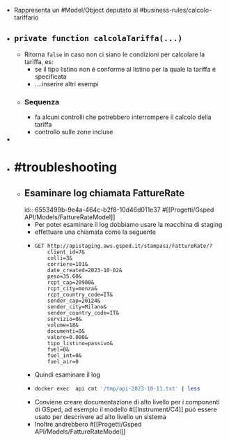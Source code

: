 - Rappresenta un #Model/Object deputato al #business-rules/calcolo-tariffario
- ## `private function calcolaTariffa(...)`
	- Ritorna `false` in caso non ci siano le condizioni per calcolare la tariffa, es:
		- se il tipo listino non é conforme al listino per la quale la tariffa é specificata
		- ....inserire altri esempi
	- ### Sequenza
		- fa alcuni controlli che potrebbero interrompere il calcolo della tariffa
		- controllo sulle zone incluse
-
- # #troubleshooting
	- ## Esaminare log chiamata FattureRate 
	  id:: 6553499b-9e4a-464c-b2f8-10d46d011e37
	  #[[Progetti/Gsped API/Models/FattureRateModel]]
		- Per poter esaminare il log dobbiamo usare la macchina di staging
		- effettuare una chiamata come la seguente
		- ```
		  GET http://apistaging.aws.gsped.it/stampasi/FattureRate/?
		      client_id=7&
		      colli=3&
		      corriere=101&
		      date_created=2023-10-02&
		      peso=35.60&
		      rcpt_cap=20900&
		      rcpt_city=monza&
		      rcpt_country_code=IT&
		      sender_cap=20124&
		      sender_city=Milano&
		      sender_country_code=IT&
		      servizio=0&
		      volume=18&
		      documenti=0&
		      valore=0.000&
		      tipo_listino=passivo&
		      fuel=0&
		      fuel_int=0&
		      fuel_air=0
		  ```
		- Quindi esaminare il log
		- ```bash
		  docker exec  api cat '/tmp/api-2023-10-11.txt' | less
		  ```
		- Conviene creare documentazione di alto livello per i componenti di GSped, ad esempio il modello #[[Instrument/C4]] puó essere usato per descrivere ad alto livello un sistema
		- Inoltre andrebbero #[[Progetti/Gsped API/Models/FattureRateModel]]